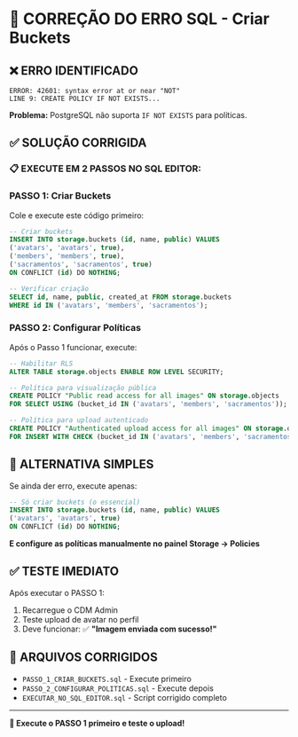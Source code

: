 # 🚨 CORREÇÃO DO ERRO SQL - Criar Buckets

## ❌ ERRO IDENTIFICADO

```
ERROR: 42601: syntax error at or near "NOT"
LINE 9: CREATE POLICY IF NOT EXISTS...
```

**Problema:** PostgreSQL não suporta `IF NOT EXISTS` para políticas.

## ✅ SOLUÇÃO CORRIGIDA

### 📋 **EXECUTE EM 2 PASSOS NO SQL EDITOR:**

### **PASSO 1: Criar Buckets**

Cole e execute este código primeiro:

```sql
-- Criar buckets
INSERT INTO storage.buckets (id, name, public) VALUES
('avatars', 'avatars', true),
('members', 'members', true),
('sacramentos', 'sacramentos', true)
ON CONFLICT (id) DO NOTHING;

-- Verificar criação
SELECT id, name, public, created_at FROM storage.buckets
WHERE id IN ('avatars', 'members', 'sacramentos');
```

### **PASSO 2: Configurar Políticas**

Após o Passo 1 funcionar, execute:

```sql
-- Habilitar RLS
ALTER TABLE storage.objects ENABLE ROW LEVEL SECURITY;

-- Política para visualização pública
CREATE POLICY "Public read access for all images" ON storage.objects
FOR SELECT USING (bucket_id IN ('avatars', 'members', 'sacramentos'));

-- Política para upload autenticado
CREATE POLICY "Authenticated upload access for all images" ON storage.objects
FOR INSERT WITH CHECK (bucket_id IN ('avatars', 'members', 'sacramentos') AND auth.role() = 'authenticated');
```

## 🎯 **ALTERNATIVA SIMPLES**

Se ainda der erro, execute apenas:

```sql
-- Só criar buckets (o essencial)
INSERT INTO storage.buckets (id, name, public) VALUES
('avatars', 'avatars', true)
ON CONFLICT (id) DO NOTHING;
```

**E configure as políticas manualmente no painel Storage → Policies**

## ✅ **TESTE IMEDIATO**

Após executar o PASSO 1:

1. Recarregue o CDM Admin
2. Teste upload de avatar no perfil
3. Deve funcionar: ✅ **"Imagem enviada com sucesso!"**

## 📁 **ARQUIVOS CORRIGIDOS**

- `PASSO_1_CRIAR_BUCKETS.sql` - Execute primeiro
- `PASSO_2_CONFIGURAR_POLITICAS.sql` - Execute depois
- `EXECUTAR_NO_SQL_EDITOR.sql` - Script corrigido completo

---

**🚀 Execute o PASSO 1 primeiro e teste o upload!**
